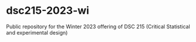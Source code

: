 # dsc215-2023-wi
Public repository for the Winter 2023 offering of DSC 215 (Critical Statistical and experimental design)
